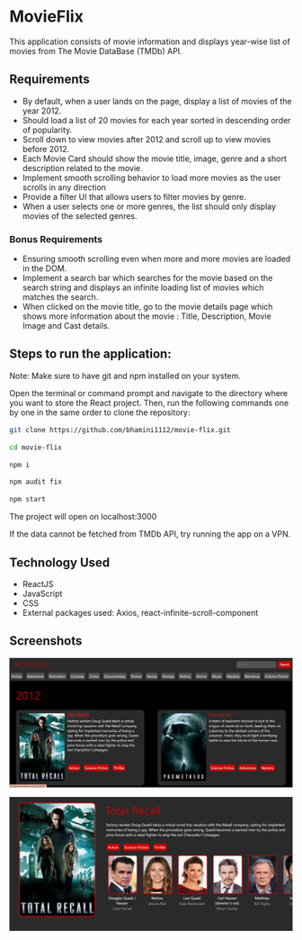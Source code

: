 # MovieFlix

This application consists of movie information and displays year-wise list of movies from The Movie DataBase (TMDb) API.

## Requirements

- By default, when a user lands on the page, display a list of movies of the year 2012.
- Should load a list of 20 movies for each year sorted in descending order of popularity.
- Scroll down to view movies after 2012 and scroll up to view movies before 2012.
- Each Movie Card should show the movie title, image, genre and a short description related to the movie.
- Implement smooth scrolling behavior to load more movies as the user scrolls in any direction
- Provide a filter UI that allows users to filter movies by genre.
- When a user selects one or more genres, the list should only display movies of the selected genres.

### Bonus Requirements

- Ensuring smooth scrolling even when more and more movies are loaded in the DOM.
- Implement a search bar which searches for the movie based on the search string and displays an infinite loading list of movies which matches the search.
- When clicked on the movie title, go to the movie details page which shows more information about the movie : Title, Description, Movie Image and Cast details.

## Steps to run the application:

Note: Make sure to have git and npm installed on your system.

Open the terminal or command prompt and navigate to the directory where you want to store the React project. Then, run the following commands one by one in the same order to clone the repository:

```bash
git clone https://github.com/bhamini1112/movie-flix.git
```

```bash
cd movie-flix
```

```bash
npm i
```

```bash
npm audit fix
```

```bash
npm start
```

The project will open on localhost:3000

If the data cannot be fetched from TMDb API, try running the app on a VPN.

## Technology Used

- ReactJS
- JavaScript
- CSS
- External packages used: Axios, react-infinite-scroll-component

## Screenshots

![App Screenshot](src/utils/Screenshot%202024-05-14%20153104.png)

![App Screenshot](src/utils/Screenshot%202024-05-14%20153131.png)
